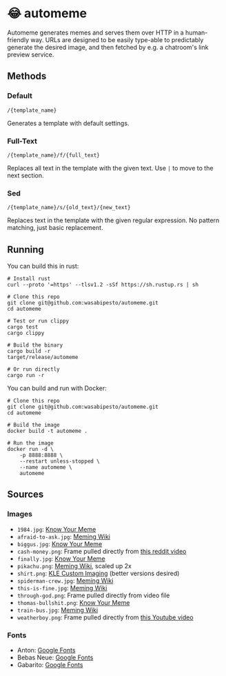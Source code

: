 # 😂 automeme

Automeme generates memes and serves them over HTTP in a human-friendly way. URLs are designed to be easily type-able to predictably generate the desired image, and then fetched by e.g. a chatroom's link preview service.

## Methods

### Default

`/{template_name}`

Generates a template with default settings.

### Full-Text

`/{template_name}/f/{full_text}`

Replaces all text in the template with the given text. Use `|` to move to the next section.

### Sed

`/{template_name}/s/{old_text}/{new_text}`

Replaces text in the template with the given regular expression. No pattern matching, just basic replacement.

## Running

You can build this in rust:

```
# Install rust
curl --proto '=https' --tlsv1.2 -sSf https://sh.rustup.rs | sh

# Clone this repo
git clone git@github.com:wasabipesto/automeme.git
cd automeme

# Test or run clippy
cargo test
cargo clippy

# Build the binary
cargo build -r
target/release/automeme

# Or run directly
cargo run -r
```

You can build and run with Docker:

```
# Clone this repo
git clone git@github.com:wasabipesto/automeme.git
cd automeme

# Build the image
docker build -t automeme .

# Run the image
docker run -d \
    -p 8888:8888 \
    --restart unless-stopped \
    --name automeme \
    automeme
```

## Sources

### Images

- `1984.jpg`: [Know Your Meme](templates/afraid-to-ask.json)
- `afraid-to-ask.jpg`: [Meming Wiki](https://en.meming.world/wiki/Afraid_To_Ask_Andy)
- `biggus.jpg`: [Know Your Meme](https://knowyourmeme.com/memes/biggus-dickus)
- `cash-money.png`: Frame pulled directly from [this reddit video](https://old.reddit.com/r/GODZILLA/comments/kn4tbt/that_wasnt_very_cash_money_of_you_godzilla/)
- `finally.jpg`: [Know Your Meme](https://knowyourmeme.com/photos/1670182-finally-synthetic-watermelon)
- `pikachu.png`: [Meming Wiki](https://en.meming.world/wiki/Surprised_Pikachu), scaled up 2x
- `shirt.png`: [KLE Custom Imaging](https://klecustomimaging.com/product/t-shirt/) (better versions desired)
- `spiderman-crew.jpg`: [Meming Wiki](https://en.meming.world/wiki/Me_and_the_Boys)
- `this-is-fine.jpg`: [Meming Wiki](https://en.meming.world/wiki/This_Is_Fine)
- `through-god.png`: Frame pulled directly from video file
- `thomas-bullshit.png`: [Know Your Meme](https://knowyourmeme.com/memes/thomas-had-never-seen-such-bullshit-before)
- `train-bus.jpg`: [Meming Wiki](https://en.meming.world/wiki/Train_Hitting_School_Bus)
- `weatherboy.png`: Frame pulled directly from [this Youtube video](https://youtu.be/py44k46RR_0)

### Fonts

- Anton: [Google Fonts](https://fonts.google.com/specimen/Anton)
- Bebas Neue: [Google Fonts](https://fonts.google.com/specimen/Bebas+Neue)
- Gabarito: [Google Fonts](https://fonts.google.com/specimen/Gabarito)
